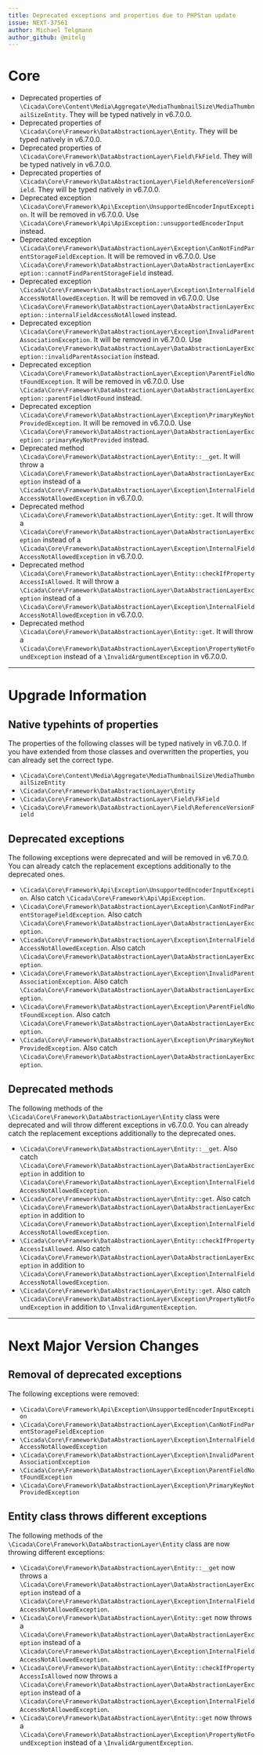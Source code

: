 ```yaml
---
title: Deprecated exceptions and properties due to PHPStan update
issue: NEXT-37561
author: Michael Telgmann
author_github: @mitelg
---
```

# Core
* Deprecated properties of `\Cicada\Core\Content\Media\Aggregate\MediaThumbnailSize\MediaThumbnailSizeEntity`. They will be typed natively in v6.7.0.0.
* Deprecated properties of `\Cicada\Core\Framework\DataAbstractionLayer\Entity`. They will be typed natively in v6.7.0.0.
* Deprecated properties of `\Cicada\Core\Framework\DataAbstractionLayer\Field\FkField`. They will be typed natively in v6.7.0.0.
* Deprecated properties of `\Cicada\Core\Framework\DataAbstractionLayer\Field\ReferenceVersionField`. They will be typed natively in v6.7.0.0.
* Deprecated exception `\Cicada\Core\Framework\Api\Exception\UnsupportedEncoderInputException`. It will be removed in v6.7.0.0. Use `\Cicada\Core\Framework\Api\ApiException::unsupportedEncoderInput` instead.
* Deprecated exception `\Cicada\Core\Framework\DataAbstractionLayer\Exception\CanNotFindParentStorageFieldException`. It will be removed in v6.7.0.0. Use `\Cicada\Core\Framework\DataAbstractionLayer\DataAbstractionLayerException::cannotFindParentStorageField` instead.
* Deprecated exception `\Cicada\Core\Framework\DataAbstractionLayer\Exception\InternalFieldAccessNotAllowedException`. It will be removed in v6.7.0.0. Use `\Cicada\Core\Framework\DataAbstractionLayer\DataAbstractionLayerException::internalFieldAccessNotAllowed` instead.
* Deprecated exception `\Cicada\Core\Framework\DataAbstractionLayer\Exception\InvalidParentAssociationException`. It will be removed in v6.7.0.0. Use `\Cicada\Core\Framework\DataAbstractionLayer\DataAbstractionLayerException::invalidParentAssociation` instead.
* Deprecated exception `\Cicada\Core\Framework\DataAbstractionLayer\Exception\ParentFieldNotFoundException`. It will be removed in v6.7.0.0. Use `\Cicada\Core\Framework\DataAbstractionLayer\DataAbstractionLayerException::parentFieldNotFound` instead.
* Deprecated exception `\Cicada\Core\Framework\DataAbstractionLayer\Exception\PrimaryKeyNotProvidedException`. It will be removed in v6.7.0.0. Use `\Cicada\Core\Framework\DataAbstractionLayer\DataAbstractionLayerException::primaryKeyNotProvided` instead.
* Deprecated method `\Cicada\Core\Framework\DataAbstractionLayer\Entity::__get`. It will throw a `\Cicada\Core\Framework\DataAbstractionLayer\DataAbstractionLayerException` instead of a `\Cicada\Core\Framework\DataAbstractionLayer\Exception\InternalFieldAccessNotAllowedException` in v6.7.0.0.
* Deprecated method `\Cicada\Core\Framework\DataAbstractionLayer\Entity::get`. It will throw a `\Cicada\Core\Framework\DataAbstractionLayer\DataAbstractionLayerException` instead of a `\Cicada\Core\Framework\DataAbstractionLayer\Exception\InternalFieldAccessNotAllowedException` in v6.7.0.0.
* Deprecated method `\Cicada\Core\Framework\DataAbstractionLayer\Entity::checkIfPropertyAccessIsAllowed`. It will throw a `\Cicada\Core\Framework\DataAbstractionLayer\DataAbstractionLayerException` instead of a `\Cicada\Core\Framework\DataAbstractionLayer\Exception\InternalFieldAccessNotAllowedException` in v6.7.0.0.
* Deprecated method `\Cicada\Core\Framework\DataAbstractionLayer\Entity::get`. It will throw a `\Cicada\Core\Framework\DataAbstractionLayer\Exception\PropertyNotFoundException` instead of a `\InvalidArgumentException` in v6.7.0.0.
___
# Upgrade Information
## Native typehints of properties
The properties of the following classes will be typed natively in v6.7.0.0.
If you have extended from those classes and overwritten the properties, you can already set the correct type.
* `\Cicada\Core\Content\Media\Aggregate\MediaThumbnailSize\MediaThumbnailSizeEntity`
* `\Cicada\Core\Framework\DataAbstractionLayer\Entity`
* `\Cicada\Core\Framework\DataAbstractionLayer\Field\FkField`
* `\Cicada\Core\Framework\DataAbstractionLayer\Field\ReferenceVersionField`
## Deprecated exceptions
The following exceptions were deprecated and will be removed in v6.7.0.0.
You can already catch the replacement exceptions additionally to the deprecated ones.
* `\Cicada\Core\Framework\Api\Exception\UnsupportedEncoderInputException`. Also catch `\Cicada\Core\Framework\Api\ApiException`.
* `\Cicada\Core\Framework\DataAbstractionLayer\Exception\CanNotFindParentStorageFieldException`. Also catch `\Cicada\Core\Framework\DataAbstractionLayer\DataAbstractionLayerException`.
* `\Cicada\Core\Framework\DataAbstractionLayer\Exception\InternalFieldAccessNotAllowedException`. Also catch `\Cicada\Core\Framework\DataAbstractionLayer\DataAbstractionLayerException`.
* `\Cicada\Core\Framework\DataAbstractionLayer\Exception\InvalidParentAssociationException`. Also catch `\Cicada\Core\Framework\DataAbstractionLayer\DataAbstractionLayerException`.
* `\Cicada\Core\Framework\DataAbstractionLayer\Exception\ParentFieldNotFoundException`. Also catch `\Cicada\Core\Framework\DataAbstractionLayer\DataAbstractionLayerException`.
* `\Cicada\Core\Framework\DataAbstractionLayer\Exception\PrimaryKeyNotProvidedException`. Also catch `\Cicada\Core\Framework\DataAbstractionLayer\DataAbstractionLayerException`.
## Deprecated methods
The following methods of the `\Cicada\Core\Framework\DataAbstractionLayer\Entity` class were deprecated and will throw different exceptions in v6.7.0.0.
You can already catch the replacement exceptions additionally to the deprecated ones.
* `\Cicada\Core\Framework\DataAbstractionLayer\Entity::__get`. Also catch `\Cicada\Core\Framework\DataAbstractionLayer\DataAbstractionLayerException` in addition to `\Cicada\Core\Framework\DataAbstractionLayer\Exception\InternalFieldAccessNotAllowedException`.
* `\Cicada\Core\Framework\DataAbstractionLayer\Entity::get`. Also catch `\Cicada\Core\Framework\DataAbstractionLayer\DataAbstractionLayerException` in addition to `\Cicada\Core\Framework\DataAbstractionLayer\Exception\InternalFieldAccessNotAllowedException`.
* `\Cicada\Core\Framework\DataAbstractionLayer\Entity::checkIfPropertyAccessIsAllowed`. Also catch `\Cicada\Core\Framework\DataAbstractionLayer\DataAbstractionLayerException` in addition to `\Cicada\Core\Framework\DataAbstractionLayer\Exception\InternalFieldAccessNotAllowedException`.
* `\Cicada\Core\Framework\DataAbstractionLayer\Entity::get`. Also catch `\Cicada\Core\Framework\DataAbstractionLayer\Exception\PropertyNotFoundException` in addition to `\InvalidArgumentException`.
___
# Next Major Version Changes
## Removal of deprecated exceptions
The following exceptions were removed:
* `\Cicada\Core\Framework\Api\Exception\UnsupportedEncoderInputException`
* `\Cicada\Core\Framework\DataAbstractionLayer\Exception\CanNotFindParentStorageFieldException`
* `\Cicada\Core\Framework\DataAbstractionLayer\Exception\InternalFieldAccessNotAllowedException`
* `\Cicada\Core\Framework\DataAbstractionLayer\Exception\InvalidParentAssociationException`
* `\Cicada\Core\Framework\DataAbstractionLayer\Exception\ParentFieldNotFoundException`
* `\Cicada\Core\Framework\DataAbstractionLayer\Exception\PrimaryKeyNotProvidedException`
## Entity class throws different exceptions
The following methods of the `\Cicada\Core\Framework\DataAbstractionLayer\Entity` class are now throwing different exceptions:
* `\Cicada\Core\Framework\DataAbstractionLayer\Entity::__get` now throws a `\Cicada\Core\Framework\DataAbstractionLayer\DataAbstractionLayerException` instead of a `\Cicada\Core\Framework\DataAbstractionLayer\Exception\InternalFieldAccessNotAllowedException`.
* `\Cicada\Core\Framework\DataAbstractionLayer\Entity::get` now throws a `\Cicada\Core\Framework\DataAbstractionLayer\DataAbstractionLayerException` instead of a `\Cicada\Core\Framework\DataAbstractionLayer\Exception\InternalFieldAccessNotAllowedException`.
* `\Cicada\Core\Framework\DataAbstractionLayer\Entity::checkIfPropertyAccessIsAllowed` now throws a `\Cicada\Core\Framework\DataAbstractionLayer\DataAbstractionLayerException` instead of a `\Cicada\Core\Framework\DataAbstractionLayer\Exception\InternalFieldAccessNotAllowedException`.
* `\Cicada\Core\Framework\DataAbstractionLayer\Entity::get` now throws a `\Cicada\Core\Framework\DataAbstractionLayer\Exception\PropertyNotFoundException` instead of a `\InvalidArgumentException`.
